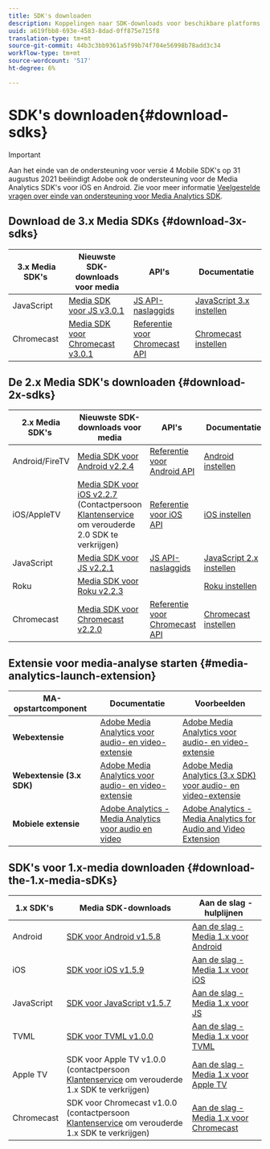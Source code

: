 ```yaml
---
title: SDK's downloaden
description: Koppelingen naar SDK-downloads voor beschikbare platforms, zoals Android, iOS, JavaScript, Chromecast en Roku.
uuid: a619fbb8-693e-4583-8dad-0ff875e715f8
translation-type: tm+mt
source-git-commit: 44b3c3bb9361a5f99b74f704e56998b78add3c34
workflow-type: tm+mt
source-wordcount: '517'
ht-degree: 6%

---
```



# SDK&#39;s downloaden{#download-sdks}

>[!IMPORTANT]
>
>Aan het einde van de ondersteuning voor versie 4 Mobile SDK&#39;s op 31 augustus 2021 beëindigt Adobe ook de ondersteuning voor de Media Analytics SDK&#39;s voor iOS en Android.  Zie voor meer informatie [Veelgestelde vragen over einde van ondersteuning voor Media Analytics SDK](/help/sdk-implement/end-of-support-faqs.md).


## Download de 3.x Media SDKs {#download-3x-sdks}

| 3.x Media SDK&#39;s  | Nieuwste SDK-downloads voor media |  API&#39;s   |  Documentatie  |
| --- | --- | --- | --- |
| JavaScript | [Media SDK voor JS v3.0.1](https://github.com/Adobe-Marketing-Cloud/media-sdks/releases/tag/js-v3.0.1) | [JS API-naslaggids](https://adobe-marketing-cloud.github.io/media-sdks/reference/javascript_3x/index.html) | [JavaScript 3.x instellen](/help/sdk-implement/setup/setup-javascript/set-up-js-3.md) |
| Chromecast | [Media SDK voor Chromecast v3.0.1](https://github.com/Adobe-Marketing-Cloud/media-sdks/releases/tag/chromecast-v3.0.1) | [Referentie voor Chromecast API](https://adobe-marketing-cloud.github.io/media-sdks/reference/chromecast/) | [Chromecast instellen](/help/sdk-implement/setup/set-up-chromecast.md) |


## De 2.x Media SDK&#39;s downloaden {#download-2x-sdks}

| 2.x Media SDK&#39;s  | Nieuwste SDK-downloads voor media |  API&#39;s   |  Documentatie  |
| --- | --- | --- | --- |
| Android/FireTV | [Media SDK voor Android v2.2.4](https://github.com/Adobe-Marketing-Cloud/media-sdks/releases/tag/android-v2.2.4) | [Referentie voor Android API](https://adobe-marketing-cloud.github.io/media-sdks/reference/android/) | [Android instellen](/help/sdk-implement/setup/set-up-android.md) |
| iOS/AppleTV | [Media SDK voor iOS v2.2.7](https://github.com/Adobe-Marketing-Cloud/media-sdks/releases/tag/ios-v2.2.7) (Contactpersoon [Klantenservice ](https://helpx.adobe.com/marketing-cloud/contact-support.html) om verouderde 2.0 SDK te verkrijgen) | [Referentie voor iOS API](https://adobe-marketing-cloud.github.io/media-sdks/reference/ios/) | [iOS instellen](/help/sdk-implement/setup/set-up-ios.md) |
| JavaScript | [Media SDK voor JS v2.2.1](https://github.com/Adobe-Marketing-Cloud/media-sdks/releases/tag/js-v2.2.1) | [JS API-naslaggids](https://adobe-marketing-cloud.github.io/media-sdks/reference/javascript/) | [JavaScript 2.x instellen](/help/sdk-implement/setup/setup-javascript/set-up-js-2.md) |
| Roku | [Media SDK voor Roku v2.2.3](https://github.com/Adobe-Marketing-Cloud/media-sdks/releases/tag/roku-v2.2.3) |  | [Roku instellen](/help/sdk-implement/setup/set-up-roku.md) |
| Chromecast | [Media SDK voor Chromecast v2.2.0](https://github.com/Adobe-Marketing-Cloud/media-sdks/releases/tag/chromecast-v2.2.0) | [Referentie voor Chromecast API](https://adobe-marketing-cloud.github.io/media-sdks/reference/chromecast/) | [Chromecast instellen](/help/sdk-implement/setup/set-up-chromecast.md) |

## Extensie voor media-analyse starten {#media-analytics-launch-extension}

| MA-opstartcomponent   | Documentatie | Voorbeelden |
|---|---|---|
| **Webextensie** | [Adobe Media Analytics voor audio- en video-extensie](https://docs.adobe.com/content/help/en/launch/using/extensions-ref/adobe-extension/media-analytics-extension/overview.html) | [Adobe Media Analytics voor audio- en video-extensie](https://github.com/Adobe-Marketing-Cloud/media-sdks/tree/master/samples/launch/js/2.x) |
| **Webextensie (3.x SDK)** | [Adobe Media Analytics voor audio- en video-extensie](https://docs.adobe.com/content/help/en/launch/using/extensions-ref/adobe-extension/media-analytics-3x-extension/overview.html) | [Adobe Media Analytics (3.x SDK) voor audio- en video-extensie](https://github.com/Adobe-Marketing-Cloud/media-sdks/tree/master/samples/launch/js/3.x) |
| **Mobiele extensie** | [Adobe Analytics - Media Analytics voor audio en video](https://aep-sdks.gitbook.io/docs/using-mobile-extensions/adobe-media-analytics) | [Adobe Analytics - Media Analytics for Audio and Video Extension](https://github.com/Adobe-Marketing-Cloud/media-sdks/tree/master/samples/launch/mobile) |

## SDK&#39;s voor 1.x-media downloaden {#download-the-1.x-media-sDKs}

| 1.x SDK&#39;s  |  Media SDK-downloads  |  Aan de slag - hulplijnen  |
| --- | --- | --- |
| Android | [SDK voor Android v1.5.8](https://github.com/Adobe-Marketing-Cloud/video-heartbeat/releases/tag/android-v1.5.8) | [Aan de slag - Media 1.x voor Android](setup/vhl-dev-guide-v15_android.pdf) |
| iOS | [SDK voor iOS v1.5.9](https://github.com/Adobe-Marketing-Cloud/video-heartbeat/releases/tag/ios-v1.5.9) | [Aan de slag - Media 1.x voor iOS](setup/vhl-dev-guide-v15_ios.pdf) |
| JavaScript | [SDK voor JavaScript v1.5.7](https://github.com/Adobe-Marketing-Cloud/video-heartbeat/releases/tag/js-v1.5.7) | [Aan de slag - Media 1.x voor JS](setup/vhl-dev-guide-v15_js.pdf) |
| TVML | [SDK voor TVML v1.0.0](https://github.com/Adobe-Marketing-Cloud/video-heartbeat/releases/tag/tvml-v1.0.0) | [Aan de slag - Media 1.x voor TVML](setup/vhl_tvml.pdf) |
| Apple TV | SDK voor Apple TV v1.0.0 (contactpersoon [Klantenservice](https://helpx.adobe.com/marketing-cloud/contact-support.html) om verouderde 1.x SDK te verkrijgen) | [Aan de slag - Media 1.x voor Apple TV](setup/vhl-dev-guide-v1x_appletv.pdf) |
| Chromecast | SDK voor Chromecast v1.0.0 (contactpersoon [Klantenservice](https://helpx.adobe.com/marketing-cloud/contact-support.html) om verouderde 1.x SDK te verkrijgen) | [Aan de slag - Media 1.x voor Chromecast](setup/chromecast_1.x_sdk.pdf) |

